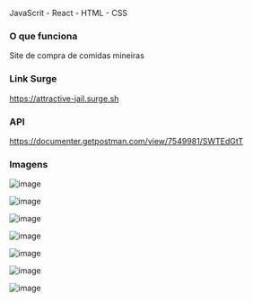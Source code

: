 JavaScrit - React - HTML - CSS

### O que funciona
Site de compra de comidas mineiras

### Link Surge 
https://attractive-jail.surge.sh

### API

https://documenter.getpostman.com/view/7549981/SWTEdGtT


### Imagens

![image](https://user-images.githubusercontent.com/93896739/182046948-269b72ae-37c3-4c4e-892a-b6930bd4ab91.png)

![image](https://user-images.githubusercontent.com/93896739/182046987-a30191a6-7928-4432-a1f9-cb9e063487ef.png)

![image](https://user-images.githubusercontent.com/93896739/182047015-23deb5ca-09db-4fe5-9f3d-afedf76c2d8f.png)

![image](https://user-images.githubusercontent.com/93896739/182047032-80134cd4-36cb-44e8-8ffb-cd300b435dba.png)

![image](https://user-images.githubusercontent.com/93896739/182047037-9b5af130-0f96-44ab-8cd1-b6427d6dfb98.png)

![image](https://user-images.githubusercontent.com/93896739/182047047-7eeb4d57-53d9-4d73-bdbe-5e8082005e0b.png)

![image](https://user-images.githubusercontent.com/93896739/182047057-ed4dd7d6-acd1-4485-aca4-050c5c96bfb6.png)





